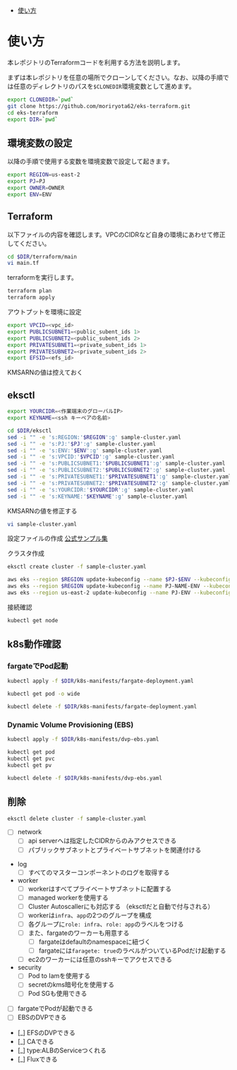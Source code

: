 - [使い方](#使い方)

# 使い方

本レポジトリのTerraformコードを利用する方法を説明します。


まずは本レポジトリを任意の場所でクローンしてください。なお、以降の手順では任意のディレクトリのパスを`$CLONEDIR`環境変数として進めます。

``` sh
export CLONEDIR=`pwd`
git clone https://github.com/moriryota62/eks-terraform.git
cd eks-terraform
export DIR=`pwd`
```

## 環境変数の設定

以降の手順で使用する変数を環境変数で設定して起きます。

``` sh
export REGION=us-east-2
export PJ=PJ
export OWNER=OWNER
export ENV=ENV
```

## Terraform

以下ファイルの内容を確認します。VPCのCIDRなど自身の環境にあわせて修正してください。

``` sh
cd $DIR/terraform/main
vi main.tf
```

terraformを実行します。

``` sh
terraform plan
terraform apply
```

アウトプットを環境に設定

``` sh
export VPCID=<vpc_id>
export PUBLICSUBNET1=<public_subent_ids 1>
export PUBLICSUBNET2=<public_subent_ids 2>
export PRIVATESUBNET1=<private_subent_ids 1>
export PRIVATESUBNET2=<private_subent_ids 2>
export EFSID=<efs_id>
```

KMSARNの値は控えておく

## eksctl

``` sh
export YOURCIDR=<作業端末のグローバルIP>
export KEYNAME=<ssh キーペアの名前>
```

``` sh
cd $DIR/eksctl
sed -i "" -e 's:REGION:'$REGION':g' sample-cluster.yaml
sed -i "" -e 's:PJ:'$PJ':g' sample-cluster.yaml
sed -i "" -e 's:ENV:'$ENV':g' sample-cluster.yaml
sed -i "" -e 's:VPCID:'$VPCID':g' sample-cluster.yaml
sed -i "" -e 's:PUBLICSUBNET1:'$PUBLICSUBNET1':g' sample-cluster.yaml
sed -i "" -e 's:PUBLICSUBNET2:'$PUBLICSUBNET2':g' sample-cluster.yaml
sed -i "" -e 's:PRIVATESUBNET1:'$PRIVATESUBNET1':g' sample-cluster.yaml
sed -i "" -e 's:PRIVATESUBNET2:'$PRIVATESUBNET2':g' sample-cluster.yaml
sed -i "" -e 's:YOURCIDR:'$YOURCIDR':g' sample-cluster.yaml
sed -i "" -e 's:KEYNAME:'$KEYNAME':g' sample-cluster.yaml
```

KMSARNの値を修正する

``` sh
vi sample-cluster.yaml
```

設定ファイルの作成
[公式サンプル集](https://github.com/weaveworks/eksctl/tree/master/examples)

クラスタ作成

``` sh
eksctl create cluster -f sample-cluster.yaml
```

``` sh
aws eks --region $REGION update-kubeconfig --name $PJ-$ENV --kubeconfig ~/.kube/config_CLUSTERNAME
aws eks --region $REGION update-kubeconfig --name PJ-NAME-ENV --kubeconfig ~/.kube/config_PJ-NAME-ENV
aws eks --region us-east-2 update-kubeconfig --name PJ-ENV --kubeconfig ~/.kube/config_PJ-ENV
```

接続確認

``` sh
kubectl get node
```

## k8s動作確認

### fargateでPod起動

``` sh
kubectl apply -f $DIR/k8s-manifests/fargate-deployment.yaml
```

``` sh
kubectl get pod -o wide
```

``` sh
kubectl delete -f $DIR/k8s-manifests/fargate-deployment.yaml
```

### Dynamic Volume Provisioning (EBS)

``` sh
kubectl apply -f $DIR/k8s-manifests/dvp-ebs.yaml
```

``` sh
kubectl get pod
kubectl get pvc
kubectl get pv
```

``` sh
kubectl delete -f $DIR/k8s-manifests/dvp-ebs.yaml
```

## 削除

``` sh
eksctl delete cluster -f sample-cluster.yaml
```




- [ ] network
  - [ ] api serverへは指定したCIDRからのみアクセスできる
  - [ ] パブリックサブネットとプライベートサブネットを関連付ける
- log
  - [ ] すべてのマスターコンポーネントのログを取得する
- worker
  - [ ] workerはすべてプライベートサブネットに配置する
  - [ ] managed workerを使用する
  - [ ] Cluster Autoscallerにも対応する （eksctlだと自動で付与される）
  - [ ] workerは`infra`、`app`の2つのグループを構成
  - [ ] 各グループに`role: infra`、`role: app`のラベルをつける
  - [ ] また、fargateのワーカーも用意する
    - [ ] fargateはdefaultのnamespaceに紐づく
    - [ ] fargateには`faragete: true`のラベルがついているPodだけ起動する 
  - [ ] ec2のワーカーには任意のsshキーでアクセスできる
- security
  - [ ] Pod to Iamを使用する
  - [ ] secretのkms暗号化を使用する
  - [ ] Pod SGも使用できる

- [ ] fargateでPodが起動できる
- [ ] EBSのDVPできる
- [_] EFSのDVPできる
- [_] CAできる
- [_] type:ALBのServiceつくれる
- [_] Fluxできる